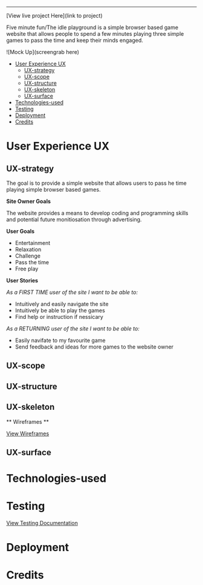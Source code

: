 ***
[View live project Here](link to project)

Five minute fun/The idle playground is a simple browser based game website that allows people to spend a few minutes playing three simple games to pass the time and keep their minds engaged. 

![Mock Up](screengrab here)

- [User Experience UX](#user-experience-ux)
  - [UX-strategy](#ux-strategy)
  - [UX-scope](#ux-scope)
  - [UX-structure](#ux-structure)
  - [UX-skeleton](#ux-skeleton)
  - [UX-surface](#ux-surface)
- [Technologies-used](#technologies-used)
- [Testing](#testing)
- [Deployment](#deployment)
- [Credits](#credits)

# User Experience UX

## UX-strategy

The goal is to provide a simple website that allows users to pass he time playing simple browser based games. 

**Site Owner Goals**

The website provides a means to develop coding and programming skills and potential future monitiosation through advertising. 

**User Goals**

- Entertainment
- Relaxation
- Challenge
- Pass the time
- Free play

**User Stories**

_As a FIRST TIME user of the site I want to be able to:_
- Intuitively and easily navigate the site
- Intuitively be able to play the games
- Find help or instruction if nessicary

_As a RETURNING user of the site I want to be able to:_
- Easily navifate to my favourite game
- Send feedback and ideas for more games to the website owner

## UX-scope

## UX-structure

## UX-skeleton

** Wireframes **

[View Wireframes](wireframes.md)

## UX-surface

# Technologies-used

# Testing 
[View Testing Documentation](testing.md)

# Deployment

# Credits